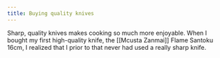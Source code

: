 ```yaml
---
title: Buying quality knives
---
```


Sharp, quality knives makes cooking so much more enjoyable. When I bought my first high-quality knife, the [[Mcusta Zanmai]] Flame Santoku 16cm, I realized that I prior to that never had used a really sharp knife. 